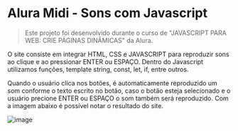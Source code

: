 # Alura Midi - Sons com Javascript
> Este projeto foi desenvolvido durante o curso de "JAVASCRIPT PARA WEB: CRIE PÁGINAS DINÂMICAS" da Alura.

O site consiste em integrar HTML, CSS e JAVASCRIPT para reproduzir sons ao clique e ao pressionar ENTER ou ESPAÇO.
Dentro do Javascript utilizamos funções, template string, const, let, if, entre outros.

Quando o usuário clica nos botões, é automaticamente reproduzido um som conforme o texto escrito no botão, caso o botão esteja selecionado e o usuário precione ENTER ou ESPAÇO o som também será reproduzido.
Com a imagem abaixo é possível notar o resultado do site.

![image](https://github.com/Tobias-Melo/Alura-Midi/assets/100003968/16a936dc-5d0a-457d-a351-afceda8f0af8)
